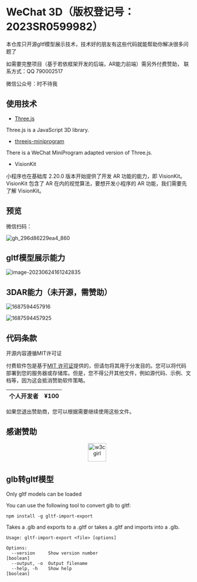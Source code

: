 # WeChat 3D（版权登记号：2023SR0599982）

本仓库只开源gltf模型展示技术，技术好的朋友有这些代码就能帮助你解决很多问题了

如需要完整项目（基于若依框架开发的后端，AR能力前端）需另外付费赞助， 联系方式：QQ 790002517

微信公众号：时不待我



## 使用技术



- [Three.js](https://github.com/mrdoob/three.js)

Three.js is a JavaScript 3D library.

- [threejs-miniprogram](https://github.com/wechat-miniprogram/threejs-miniprogram)

There is a WeChat MiniProgram adapted version of Three.js.

-  VisionKit


小程序也在基础库 2.20.0 版本开始提供了开发 AR 功能的能力，即 VisionKit。VisionKit 包含了 AR 在内的视觉算法，要想开发小程序的 AR 功能，我们需要先了解 VisionKit。



## 预览

微信扫码：

![gh_296d86229ea4_860](image/gh_296d86229ea4_860.jpg)





## gltf模型展示能力

![image-20230624161242835](image/image-20230624161242835.png)





## 3DAR能力（未开源，需赞助）

![1687594457916](image/1687594457916.jpg)



![1687594457925](image/1687594457925.jpg)





## 代码条款

开源内容遵循MIT许可证

付费软件包是基于[MIT 许可证](https://opensource.org/licenses/MIT)提供的，但请勿将其用于分发目的。您可以将代码部署到您的服务器或存储库。但是，您不得公开其他文件，例如源代码、示例、文档等，因为这会抵消赞助软件策略。

| 个人开发者 | ¥100 |
| ---------- | ---- |

如果您退出赞助商，您可以根据需要继续使用这些文件。



## 感谢赞助

<p align="center"><a href="https://github.com"><img src="https://avatars.githubusercontent.com/u/30309276?s=96&v=4"
width="50px" alt="w3cgirl" /></a>&nbsp;&nbsp;</p>



## glb转gltf模型

Only gltf models can be loaded

You can use the following tool to convert glb to gltf:

```shell
npm install -g gltf-import-export
```

Takes a .glb and exports to a .gltf or takes a .gltf and imports into a .glb.

```shell
Usage: gltf-import-export <file> [options]

Options:
  --version     Show version number                                    [boolean]
  --output, -o  Output filename
  --help, -h    Show help                                              [boolean]
```



